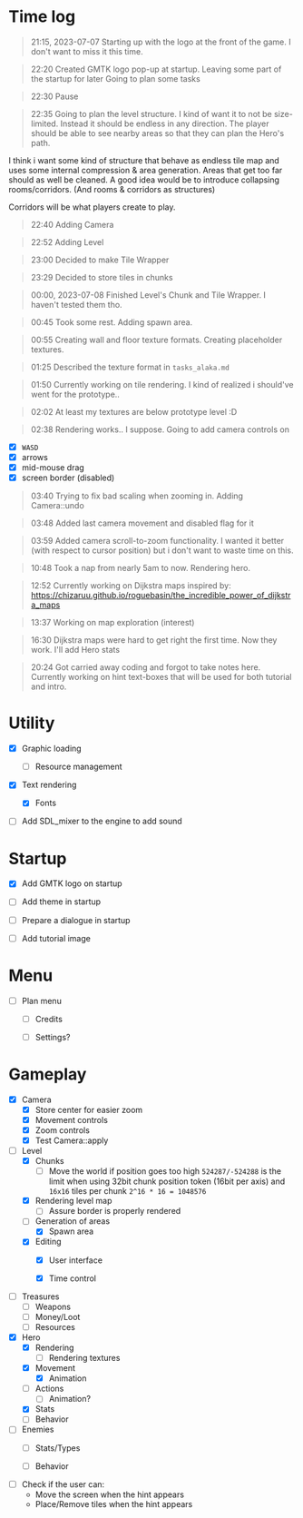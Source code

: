 # Time log

> 21:15, 2023-07-07
Starting up with the logo at the front of the game.
I don't want to miss it this time.

> 22:20
Created GMTK logo pop-up at startup.
Leaving some part of the startup for later
Going to plan some tasks

> 22:30
Pause

> 22:35
Going to plan the level structure.
I kind of want it to not be size-limited.
Instead it should be endless in any direction.
The player should be able to see nearby areas
 so that they can plan the Hero's path.

I think i want some kind of structure that
 behave as endless tile map and uses some
 internal compression & area generation.
Areas that get too far should as well be cleaned.
A good idea would be to introduce collapsing rooms/corridors. (And rooms & corridors as structures)

Corridors will be what players create to play.

> 22:40
Adding Camera

> 22:52
Adding Level

> 23:00
Decided to make Tile Wrapper

> 23:29
Decided to store tiles in chunks

> 00:00, 2023-07-08
Finished Level's Chunk and Tile Wrapper.
I haven't tested them tho.

> 00:45
Took some rest.
Adding spawn area.

> 00:55
Creating wall and floor texture formats.
Creating placeholder textures.

> 01:25
Described the texture format in `tasks_alaka.md`

> 01:50
Currently working on tile rendering.
I kind of realized i should've went for the prototype..

> 02:02
At least my textures are below prototype level :D

> 02:38
Rendering works.. I suppose.
Going to add camera controls on
 - [x] `WASD`
 - [x] arrows
 - [x] mid-mouse drag
 - [x] screen border (disabled)

> 03:40
Trying to fix bad scaling when zooming in.
Adding Camera::undo

> 03:48
Added last camera movement and disabled flag for it

> 03:59
Added camera scroll-to-zoom functionality.
I wanted it better (with respect to cursor position)
 but i don't want to waste time on this.

> 10:48
Took a nap from nearly 5am to now.
Rendering hero.

> 12:52
Currently working on Dijkstra maps inspired by:
<https://chizaruu.github.io/roguebasin/the_incredible_power_of_dijkstra_maps>

> 13:37
Working on map exploration (interest)

> 16:30
Dijkstra maps were hard to get right the first time.
Now they work.
I'll add Hero stats


> 20:24
Got carried away coding and forgot to take notes here.
Currently working on hint text-boxes that will be used
 for both tutorial and intro.


# Utility
- [x] Graphic loading
    - [ ] Resource management
- [x] Text rendering
    - [x] Fonts
- [ ] Add SDL_mixer to the engine to add sound


# Startup
- [x] Add GMTK logo on startup
- [ ] Add theme in startup
- [ ] Prepare a dialogue in startup
- [ ] Add tutorial image


# Menu
- [ ] Plan menu
    - [ ] Credits
    - [ ] Settings?


# Gameplay
- [x] Camera
    - [x] Store center for easier zoom
    - [x] Movement controls
    - [x] Zoom controls
    - [x] Test Camera::apply

- [ ] Level
    - [x] Chunks
        - [ ] Move the world if position goes too high
            `524287/-524288` is the limit when using 32bit chunk position token (16bit per axis) and `16x16` tiles per chunk `2^16 * 16 = 1048576`
    - [x] Rendering level map
        - [ ] Assure border is properly rendered
    - [ ] Generation of areas
        - [x] Spawn area
    - [x] Editing
        - [x] User interface
        - [x] Time control


- [ ] Treasures
    - [ ] Weapons
    - [ ] Money/Loot
    - [ ] Resources

- [x] Hero
    - [x] Rendering
        - [ ] Rendering textures
    - [x] Movement
        - [x] Animation
    - [ ] Actions
        - [ ] Animation?
    - [x] Stats
    - [ ] Behavior

- [ ] Enemies
    - [ ] Stats/Types
    - [ ] Behavior



- [ ] Check if the user can:
    - Move the screen when the hint appears
    - Place/Remove tiles when the hint appears


